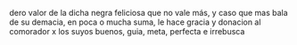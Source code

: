 dero valor de la dicha negra feliciosa que no vale más, y caso que mas bala de su demacia, en poca o mucha suma, le hace gracia y donacion al comorador x los suyos buenos, guia, meta, perfecta e irrebusca